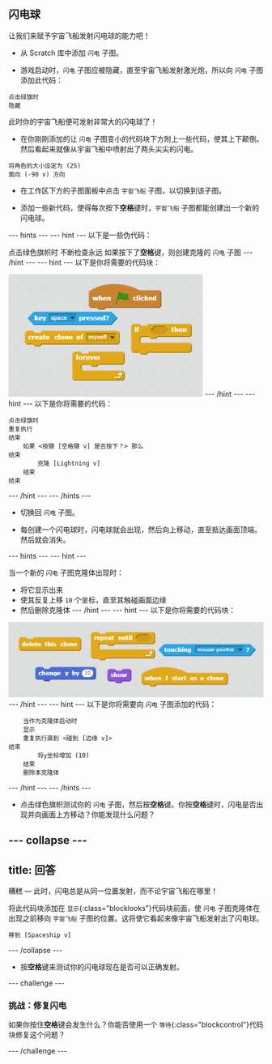 ## 闪电球

让我们来赋予宇宙飞船发射闪电球的能力吧！

+ 从 Scratch 库中添加 `闪电` 子图。  

+ 游戏启动时，`闪电` 子图应被隐藏，直至宇宙飞船发射激光炮，所以向 `闪电` 子图添加此代码：

```blocks
点击绿旗时
隐藏
```

此时你的宇宙飞船便可发射非常大的闪电球了！

+ 在你刚刚添加的让 `闪电` 子图变小的代码块下方附上一些代码，使其上下颠倒。然后看起来就像从宇宙飞船中喷射出了两头尖尖的闪电。

```blocks
将角色的大小设定为 (25)
面向 (-90 v) 方向
```

+ 在工作区下方的子图面板中点击 `宇宙飞船` 子图，以切换到该子图。

+ 添加一些新代码，使得每次按下**空格**键时，`宇宙飞船` 子图都能创建出一个新的闪电球。

--- hints ---
--- hint ---
以下是一些伪代码：

点击绿色旗帜时
不断检查永远
如果按下了**空格**键，则创建克隆的 `闪电` 子图
--- /hint ---
--- hint ---
以下是你将需要的代码块：

![Hint](images/hint-lightning.png)
--- /hint ---
--- hint ---
以下是你将需要的代码：

```blocks
点击绿旗时
重复执行
结束
	如果 <按键 [空格键 v] 是否按下？> 那么
结束
		克隆 [Lightning v]
	结束
结束
```
--- /hint ---
--- /hints ---

+ 切换回 `闪电` 子图。

+ 每创建一个闪电球时，闪电球就会出现，然后向上移动，直至抵达画面顶端。然后就会消失。

--- hints ---
--- hint ---

当一个新的 `闪电` 子图克隆体出现时：
- 将它显示出来
- 使其反复上移 `10` 个坐标，直至其触碰画面边缘
- 然后删除克隆体
--- /hint ---
--- hint ---
以下是你将需要的代码块：

![Move lightning](images/move-hint-lightning.png)
--- /hint ---
--- hint ---
以下是你将需要向 `闪电` 子图添加的代码：

```blocks
	当作为克隆体启动时
    显示
	重复执行直到 <碰到 [边缘 v]>
结束
		将y坐标增加 (10)
	结束
	删除本克隆体
```
--- /hint ---
--- /hints ---



+ 点击绿色旗帜测试你的 `闪电` 子图，然后按**空格**键。你按**空格**键时，闪电是否出现并向画面上方移动？你能发现什么问题？

--- collapse ---
---
title: 回答
---
糟糕 — 此时，闪电总是从同一位置发射，而不论宇宙飞船在哪里！

将此代码块添加在 `显示`{:class="blocklooks"}代码块前面，使 `闪电` 子图克隆体在出现之前移向 `宇宙飞船` 子图的位置。这将使它看起来像宇宙飞船发射出了闪电球。

```blocks
移到 [Spaceship v]
```

--- /collapse ---

+ 按**空格**键来测试你的闪电球现在是否可以正确发射。

--- challenge ---
### 挑战：修复闪电
如果你按住**空格**键会发生什么？你能否使用一个 `等待`{:class="blockcontrol"}代码块修复这个问题？

--- /challenge ---
